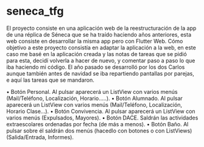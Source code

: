 # seneca_tfg

El proyecto consiste en una aplicación web de la reestructuración de la app de una réplica de Séneca que se ha traído haciendo años anteriores, esta web consiste en desarrollar la misma app pero con Flutter Web.
Cómo objetivo a este proyecto consistía en adaptar la aplicación a la web, en este caso me basé en la aplicación creada y las notas de tareas que se pidió para esta, decidí volverla a hacer de nuevo, y comentar paso a paso lo que iba haciendo mi código.
El año pasado se desarrolló por los dos Carlos aunque también antes de navidad se iba repartiendo pantallas por parejas, e aquí las tareas que se mandaron.

• Botón Personal. Al pulsar aparecerá un ListView con varios menús (Mail/Teléfono, Localización, Horario.....).
• Botón Alumnado. Al pulsar aparecerá un ListView con varios menús (Mail/Teléfono, Localización, Horario Clase...).
• Botón Convivencia. Al pulsar aparecerá un ListView con varios menús (Expulsados, Mayores).
• Botón DACE. Saldrán las actividades extraescolares ordenadas por fecha (de más a menos).
• Botón Baño. Al pulsar sobre él saldrán dos menús (hacedlo con botones o con ListViews) (Salida/Entrada, Informes).

